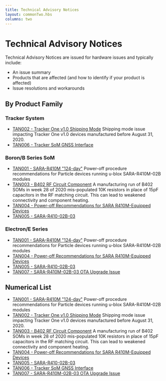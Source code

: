 ```yaml
---
title: Technical Advisory Notices
layout: commonTwo.hbs
columns: two
---
```


# Technical Advisory Notices

Technical Advisory Notices are issued for hardware issues and typically include:

- An issue summary
- Products that are affected (and how to identify if your product is affected)
- Issue resolutions and workarounds


## By Product Family

### Tracker System

- [TAN002 - Tracker One v1.0 Shipping Mode](/reference/technical-advisory-notices/tan002-tracker-one-v10-shipping-mode/) Shipping mode issue impacting Tracker One v1.0 devices manufactured before August 31, 2020.
- [TAN006 - Tracker SoM GNSS Interface](/reference/technical-advisory-notices/tan006-tracker-som-gnss-interface/)

### Boron/B Series SoM

- [TAN001 - SARA-R410M "124-day"](/reference/technical-advisory-notices/tan001-sara-r410m-124-day/) Power-off procedure recommendations for Particle devices running u-blox SARA-R410M-02B modules
- [TAN003 - B402 RF Circuit Component](/reference/technical-advisory-notices/tan003-b402-rf-circuit-component/) A manufacturing run of B402 SOMs in week 28 of 2020 mis-populated 10K resistors in place of 15pF capacitors in the RF matching circuit. This can lead to weakened connectivity and component heating.
- [TAN004 - Power-off Recommendations for SARA R410M-Equipped Devices](/reference/technical-advisory-notices/tan004-power-off-recommendations-for-sara-r410m-equipped-devices/)
- [TAN005 - SARA-R410-02B-03](/reference/technical-advisory-notices/tan005-sara-r410-02b-03/)

### Electron/E Series

- [TAN001 - SARA-R410M "124-day"](/reference/technical-advisory-notices/tan001-sara-r410m-124-day/) Power-off procedure recommendations for Particle devices running u-blox SARA-R410M-02B modules
- [TAN004 - Power-off Recommendations for SARA R410M-Equipped Devices](/reference/technical-advisory-notices/tan004-power-off-recommendations-for-sara-r410m-equipped-devices/)
- [TAN005 - SARA-R410-02B-03](/reference/technical-advisory-notices/tan005-sara-r410-02b-03/)
- [TAN007 - SARA-R410M-02B-03 OTA Upgrade Issue](/reference/technical-advisory-notices/tan007/)

## Numerical List

- [TAN001 - SARA-R410M "124-day"](/reference/technical-advisory-notices/tan001-sara-r410m-124-day/) Power-off procedure recommendations for Particle devices running u-blox SARA-R410M-02B modules
- [TAN002 - Tracker One v1.0 Shipping Mode](/reference/technical-advisory-notices/tan002-tracker-one-v10-shipping-mode/) Shipping mode issue impacting Tracker One v1.0 devices manufactured before August 31, 2020.
- [TAN003 - B402 RF Circuit Component](/reference/technical-advisory-notices/tan003-b402-rf-circuit-component/) A manufacturing run of B402 SOMs in week 28 of 2020 mis-populated 10K resistors in place of 15pF capacitors in the RF matching circuit. This can lead to weakened connectivity and component heating.
- [TAN004 - Power-off Recommendations for SARA R410M-Equipped Devices](/reference/technical-advisory-notices/tan004-power-off-recommendations-for-sara-r410m-equipped-devices/)
- [TAN005 - SARA-R410-02B-03](/reference/technical-advisory-notices/tan005-sara-r410-02b-03/)
- [TAN006 - Tracker SoM GNSS Interface](/reference/technical-advisory-notices/tan006-tracker-som-gnss-interface/)
- [TAN007 - SARA-R410M-02B-03 OTA Upgrade Issue](/reference/technical-advisory-notices/tan007/)